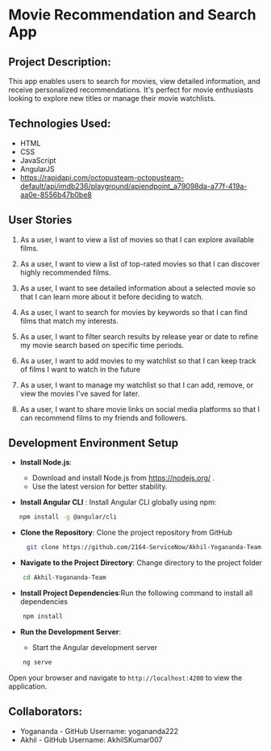 # Movie Recommendation and Search App

## Project Description: 

This app enables users to search for movies, view detailed information, and receive personalized recommendations. It's perfect for movie enthusiasts looking to explore new titles or manage their movie watchlists.

## Technologies Used:

- HTML
- CSS
- JavaScript
- AngularJS
- https://rapidapi.com/octopusteam-octopusteam-default/api/imdb236/playground/apiendpoint_a79098da-a77f-419a-aa0e-8556b47b0be8

## User Stories

1. As a user, I want to view a list of movies so that I can explore available films.

2. As a user, I want to view a list of top-rated movies so that I can discover highly recommended films.

3. As a user, I want to see detailed information about a selected movie so that I can learn more about it before deciding to watch.

4. As a user, I want to search for movies by keywords so that I can find films that match my interests.

5. As a user, I want to filter search results by release year or date to refine my movie search based on specific time periods.

6. As a user, I want to add movies to my watchlist so that I can keep track of films I want to watch in the future

7. As a user, I want to manage my watchlist so that I can add, remove, or view the movies I've saved for later.

8. As a user, I want to share movie links on social media platforms so that I can recommend films to my friends and followers.

<!-- 1. As a user, I want to search for movies by title, keyword, genre, or year of release so that I can easily find relevant movies to explore. 

2. As a user, I want to view detailed information about a specific movie, including its poster, plot, director, cast, and ratings, to help me decide if it’s worth watching.

3. As a user, I want to see a list of trending and popular movies on the homepage so that I can quickly find popular titles without searching.

4. As a user, I want the option to add movies to a personal watchlist so that I can keep track of movies I want to watch later.

5. As a user, I want to manage my watchlist by viewing, removing, or updating my saved movies so that my watchlist stays organized.

6. As a user, I want to get personalized recommendations based on a selected movie or my preferences so that I can discover new titles similar to ones I enjoy.

7. As a user, I want to filter and sort movie search results by attributes like genre, release year, and ratings so that I can refine my search efficiently.

8. As a user, I want to share movie details or my watchlist on social media so that I can easily recommend movies to friends and family. -->

## Development Environment Setup

- **Install Node.js**:
    - Download and install Node.js from https://nodejs.org/ . 
    - Use the latest version for better stability. 

- **Install Angular CLI** : Install Angular CLI globally using npm: 

 ```bash 
    npm install -g @angular/cli 
 ```
- **Clone the Repository**:  Clone the project repository from GitHub

 ```bash
      git clone https://github.com/2164-ServiceNow/Akhil-Yogananda-Team.git
```
- **Navigate to the Project Directory**: Change directory to the project folder

```bash
    cd Akhil-Yogananda-Team
```
- **Install Project Dependencies**:Run the following command to install all dependencies

 ```bash
     npm install
```

- **Run the Development Server**: 

    - Start the Angular development server

```bash
    ng serve
```
Open your browser and navigate to `http://localhost:4200` to view the application.


## Collaborators:

- Yogananda - GitHub Username: yogananda222
- Akhil - GitHub Username: AkhilSKumar007
